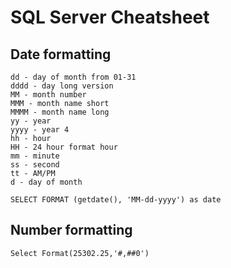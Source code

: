 # SQL Server Cheatsheet

## Date formatting

    dd - day of month from 01-31
    dddd - day long version
    MM - month number
    MMM - month name short
    MMMM - month name long
    yy - year
    yyyy - year 4
    hh - hour
    HH - 24 hour format hour
    mm - minute
    ss - second
    tt - AM/PM
    d - day of month
    
    SELECT FORMAT (getdate(), 'MM-dd-yyyy') as date
    
## Number formatting
    Select Format(25302.25,'#,##0')

